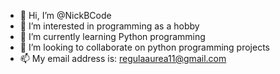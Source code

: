 - 👋 Hi, I’m @NickBCode
- 👀 I’m interested in programming as a hobby
- 🌱 I’m currently learning Python programming
- 💞️ I’m looking to collaborate on python programming projects
- 📫 My email address is: regulaaurea11@gmail.com

<!---
NickBCode/NickBCode is a ✨ special ✨ repository because its `README.md` (this file) appears on your GitHub profile.
You can click the Preview link to take a look at your changes.
--->

